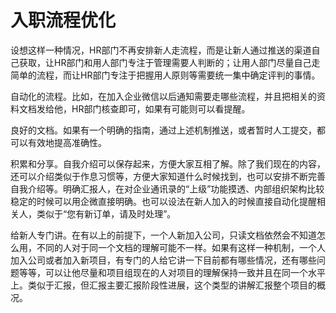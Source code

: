 # 入职流程优化

设想这样一种情况，HR部门不再安排新人走流程，而是让新人通过推送的渠道自己获取，让HR部门和用人部门专注于管理需要人判断的；让用人部门尽量自己走简单的流程，而让HR部门专注于把握用人原则等需要统一集中确定评判的事情。

自动化的流程。比如，在加入企业微信以后通知需要走哪些流程，并且把相关的资料文档发给他，HR部门核查即可，如果有可能则可以看提醒。

良好的文档。如果有一个明确的指南，通过上述机制推送，或者暂时人工提交，都可以有效地提高准确性。

积累和分享。自我介绍可以保存起来，方便大家互相了解。除了我们现在的内容，还可以介绍类似于作息习惯等，方便大家知道什么时候找到，也可以安排不断完善自我介绍等。明确汇报人，在对企业通讯录的“上级”功能摸透、内部组织架构比较稳定的时候可以用企微直接明确。也可以设法在新人加入的时候直接自动化提醒相关人，类似于“您有新订单，请及时处理”。

给新人专门讲。在有以上的前提下，一个人新加入公司，只读文档依然会不知道怎么用，不同的人对于同一个文档的理解可能不一样。如果有这样一种机制，一个人加入公司或者加入新项目，有专门的人给它讲一下目前都有哪些情况，还有哪些问题等等，可以让他尽量和项目组现在的人对项目的理解保持一致并且在同一个水平上。类似于汇报，但汇报主要汇报阶段性进展，这个类型的讲解汇报整个项目的概况。
